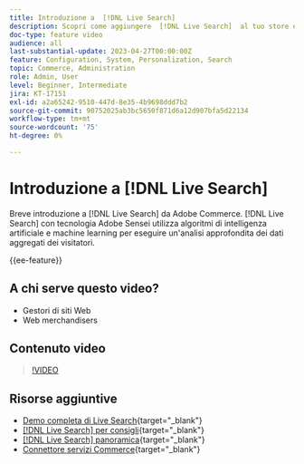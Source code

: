 ```yaml
---
title: Introduzione a  [!DNL Live Search]
description: Scopri come aggiungere  [!DNL Live Search]  al tuo store e creare esperienze di acquisto altamente coinvolgenti, rilevanti e personalizzate.
doc-type: feature video
audience: all
last-substantial-update: 2023-04-27T00:00:00Z
feature: Configuration, System, Personalization, Search
topic: Commerce, Administration
role: Admin, User
level: Beginner, Intermediate
jira: KT-17151
exl-id: a2a65242-9510-447d-8e35-4b9698ddd7b2
source-git-commit: 90752025ab3bc5650f871d6a12d907bfa5d22134
workflow-type: tm+mt
source-wordcount: '75'
ht-degree: 0%

---
```


# Introduzione a [!DNL Live Search]

Breve introduzione a [!DNL Live Search] da Adobe Commerce. [!DNL Live Search] con tecnologia Adobe Sensei utilizza algoritmi di intelligenza artificiale e machine learning per eseguire un&#39;analisi approfondita dei dati aggregati dei visitatori.

{{ee-feature}}

## A chi serve questo video?

- Gestori di siti Web
- Web merchandisers

## Contenuto video

>[!VIDEO](https://video.tv.adobe.com/v/3418797?learn=on)


## Risorse aggiuntive

- [Demo completa di Live Search](https://experienceleague.adobe.com/docs/commerce-learn/tutorials/getting-started/capabilities/live-search-full-demonstration.html?lang=it){target="_blank"}
- [[!DNL Live Search] per consigli](https://experienceleague.adobe.com/docs/commerce-learn/tutorials/marketing/live-search-recommendations.html?lang=it){target="_blank"}
- [[!DNL Live Search] panoramica](https://experienceleague.adobe.com/docs/commerce-merchant-services/live-search/overview.html?lang=it){target="_blank"}
- [Connettore servizi Commerce](https://experienceleague.adobe.com/docs/commerce-merchant-services/user-guides/integration-services/saas.html?lang=it){target="_blank"}
